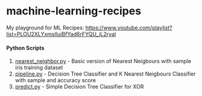 # machine-learning-recipes

My playground for ML Recipes: https://www.youtube.com/playlist?list=PLOU2XLYxmsIIuiBfYad6rFYQU_jL2ryal

#### Python Scripts

 1. [nearest_neighbor.py](https://github.com/yedhukrishnan/machine-learning-recipes/blob/master/nearest_neighbor.py) - Basic version of Nearest Neigbours with sample iris training dataset
 1. [pipeline.py](https://github.com/yedhukrishnan/machine-learning-recipes/blob/master/pipeline.py) - Decision Tree Classifier and K Nearest Neigbours Classifier with sample and accuracy score
 1. [predict.py](https://github.com/yedhukrishnan/machine-learning-recipes/blob/master/predict.py) - Simple Decision Tree Classifier for XOR
